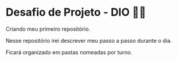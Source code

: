 # Desafio de Projeto - DIO :man_student:

Criando meu primeiro repositório.

Nesse repositório irei descrever meu passo a passo durante o dia. 

Ficará organizado em pastas nomeadas por turno.
